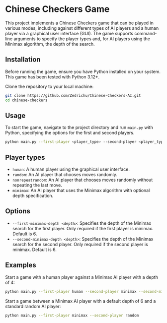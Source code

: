 # Chinese Checkers Game

This project implements a Chinese Checkers game that can be played in various modes, including against different types of AI players and a human player via a graphical user interface (GUI). The game supports command-line arguments to specify the player types and, for AI players using the Minimax algorithm, the depth of the search.

## Installation

Before running the game, ensure you have Python installed on your system. This game has been tested with Python 3.12+.

Clone the repository to your local machine:
```bash
git clone https://github.com/Zedrichu/Chinese-Checkers-AI.git
cd chinese-checkers
```

## Usage

To start the game, navigate to the project directory and run `main.py` with Python, specifying the options for the first and second players.

```bash
python main.py --first-player <player_type> --second-player <player_type> [options]
```

## Player types
- `human`: A human player using the graphical user interface.
- `random`: An AI player that chooses moves randomly.
- `nonrepeatrandom`: An AI player that chooses moves randomly without repeating the last move.
- `minimax`: An AI player that uses the Minimax algorithm with optional depth specification.

## Options
- `--first-minimax-depth <depth>`: Specifies the depth of the Minimax search for the first player. Only required if the first player is minimax. Default is 6.
- `--second-minimax-depth <depth>`: Specifies the depth of the Minimax search for the second player. Only required if the second player is minimax. Default is 6.

## Examples
Start a game with a human player against a Minimax AI player with a depth of 4:
```bash
python main.py --first-player human --second-player minimax --second-minimax-depth 4
```

Start a game between a Minimax AI player with a default depth of 6 and a standard random AI player:

```bash
python main.py --first-player minimax --second-player random
```


